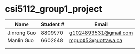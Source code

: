 # csi5112_group1_project


|    Name   |Student # | Email
|-------    |----------|------
|Jinrong Guo|8809970|g1024893531@gmail.com
|Manlin Guo |6602848|mguo053@uottawa.ca
|||
|||

